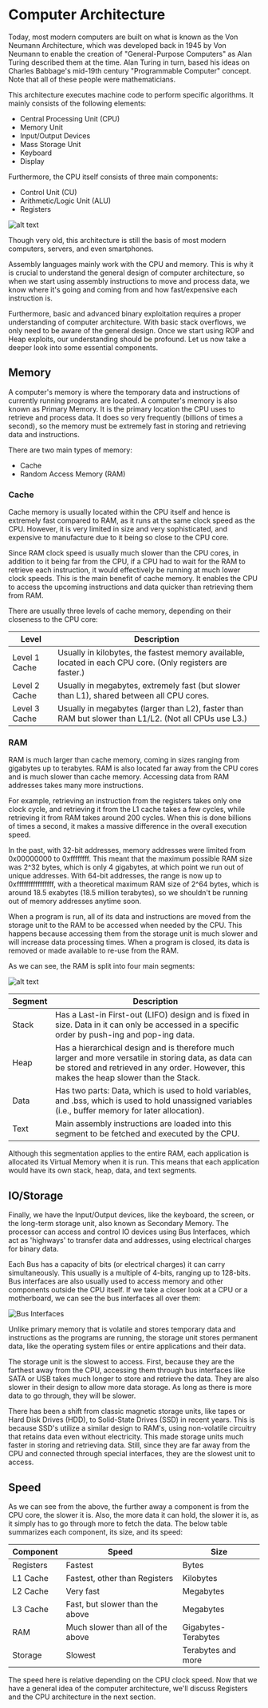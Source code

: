 # Computer Architecture

Today, most modern computers are built on what is known as the Von Neumann Architecture, which was developed back in 1945 by Von Neumann to enable the creation of "General-Purpose Computers" as Alan Turing described them at the time. Alan Turing in turn, based his ideas on Charles Babbage's mid-19th century "Programmable Computer" concept. Note that all of these people were mathematicians.

This architecture executes machine code to perform specific algorithms. It mainly consists of the following elements:

- Central Processing Unit (CPU)
- Memory Unit
- Input/Output Devices
- Mass Storage Unit
- Keyboard
- Display

Furthermore, the CPU itself consists of three main components:

- Control Unit (CU)
- Arithmetic/Logic Unit (ALU)
- Registers

![alt text](/Images/image-139.png)

Though very old, this architecture is still the basis of most modern computers, servers, and even smartphones.

Assembly languages mainly work with the CPU and memory. This is why it is crucial to understand the general design of computer architecture, so when we start using assembly instructions to move and process data, we know where it's going and coming from and how fast/expensive each instruction is.

Furthermore, basic and advanced binary exploitation requires a proper understanding of computer architecture. With basic stack overflows, we only need to be aware of the general design. Once we start using ROP and Heap exploits, our understanding should be profound. Let us now take a deeper look into some essential components.

## Memory

A computer's memory is where the temporary data and instructions of currently running programs are located. A computer's memory is also known as Primary Memory. It is the primary location the CPU uses to retrieve and process data. It does so very frequently (billions of times a second), so the memory must be extremely fast in storing and retrieving data and instructions.

There are two main types of memory:

- Cache
- Random Access Memory (RAM)

### Cache

Cache memory is usually located within the CPU itself and hence is extremely fast compared to RAM, as it runs at the same clock speed as the CPU. However, it is very limited in size and very sophisticated, and expensive to manufacture due to it being so close to the CPU core.

Since RAM clock speed is usually much slower than the CPU cores, in addition to it being far from the CPU, if a CPU had to wait for the RAM to retrieve each instruction, it would effectively be running at much lower clock speeds. This is the main benefit of cache memory. It enables the CPU to access the upcoming instructions and data quicker than retrieving them from RAM.

There are usually three levels of cache memory, depending on their closeness to the CPU core:

| Level         | Description                                                                                                |
| ------------- | ---------------------------------------------------------------------------------------------------------- |
| Level 1 Cache | Usually in kilobytes, the fastest memory available, located in each CPU core. (Only registers are faster.) |
| Level 2 Cache | Usually in megabytes, extremely fast (but slower than L1), shared between all CPU cores.                   |
| Level 3 Cache | Usually in megabytes (larger than L2), faster than RAM but slower than L1/L2. (Not all CPUs use L3.)       |

### RAM

RAM is much larger than cache memory, coming in sizes ranging from gigabytes up to terabytes. RAM is also located far away from the CPU cores and is much slower than cache memory. Accessing data from RAM addresses takes many more instructions.

For example, retrieving an instruction from the registers takes only one clock cycle, and retrieving it from the L1 cache takes a few cycles, while retrieving it from RAM takes around 200 cycles. When this is done billions of times a second, it makes a massive difference in the overall execution speed.

In the past, with 32-bit addresses, memory addresses were limited from 0x00000000 to 0xffffffff. This meant that the maximum possible RAM size was 2^32 bytes, which is only 4 gigabytes, at which point we run out of unique addresses. With 64-bit addresses, the range is now up to 0xffffffffffffffff, with a theoretical maximum RAM size of 2^64 bytes, which is around 18.5 exabytes (18.5 million terabytes), so we shouldn't be running out of memory addresses anytime soon.

When a program is run, all of its data and instructions are moved from the storage unit to the RAM to be accessed when needed by the CPU. This happens because accessing them from the storage unit is much slower and will increase data processing times. When a program is closed, its data is removed or made available to re-use from the RAM.

As we can see, the RAM is split into four main segments:

![alt text](image.png)

| Segment | Description                                                                                                                                                                                      |
| ------- | ------------------------------------------------------------------------------------------------------------------------------------------------------------------------------------------------ |
| Stack   | Has a Last-in First-out (LIFO) design and is fixed in size. Data in it can only be accessed in a specific order by push-ing and pop-ing data.                                                    |
| Heap    | Has a hierarchical design and is therefore much larger and more versatile in storing data, as data can be stored and retrieved in any order. However, this makes the heap slower than the Stack. |
| Data    | Has two parts: Data, which is used to hold variables, and .bss, which is used to hold unassigned variables (i.e., buffer memory for later allocation).                                           |
| Text    | Main assembly instructions are loaded into this segment to be fetched and executed by the CPU.                                                                                                   |

Although this segmentation applies to the entire RAM, each application is allocated its Virtual Memory when it is run. This means that each application would have its own stack, heap, data, and text segments.

## IO/Storage

Finally, we have the Input/Output devices, like the keyboard, the screen, or the long-term storage unit, also known as Secondary Memory. The processor can access and control IO devices using Bus Interfaces, which act as 'highways' to transfer data and addresses, using electrical charges for binary data.

Each Bus has a capacity of bits (or electrical charges) it can carry simultaneously. This usually is a multiple of 4-bits, ranging up to 128-bits. Bus interfaces are also usually used to access memory and other components outside the CPU itself. If we take a closer look at a CPU or a motherboard, we can see the bus interfaces all over them:

![Bus Interfaces](bus.jpg)

Unlike primary memory that is volatile and stores temporary data and instructions as the programs are running, the storage unit stores permanent data, like the operating system files or entire applications and their data.

The storage unit is the slowest to access. First, because they are the farthest away from the CPU, accessing them through bus interfaces like SATA or USB takes much longer to store and retrieve the data. They are also slower in their design to allow more data storage. Αs long as there is more data to go through, they will be slower.

There has been a shift from classic magnetic storage units, like tapes or Hard Disk Drives (HDD), to Solid-State Drives (SSD) in recent years. This is because SSD's utilize a similar design to RAM's, using non-volatile circuitry that retains data even without electricity. This made storage units much faster in storing and retrieving data. Still, since they are far away from the CPU and connected through special interfaces, they are the slowest unit to access.

## Speed

As we can see from the above, the further away a component is from the CPU core, the slower it is. Also, the more data it can hold, the slower it is, as it simply has to go through more to fetch the data. The below table summarizes each component, its size, and its speed:

| Component | Speed                             | Size                |
| --------- | --------------------------------- | ------------------- |
| Registers | Fastest                           | Bytes               |
| L1 Cache  | Fastest, other than Registers     | Kilobytes           |
| L2 Cache  | Very fast                         | Megabytes           |
| L3 Cache  | Fast, but slower than the above   | Megabytes           |
| RAM       | Much slower than all of the above | Gigabytes-Terabytes |
| Storage   | Slowest                           | Terabytes and more  |

The speed here is relative depending on the CPU clock speed. Now that we have a general idea of the computer architecture, we'll discuss Registers and the CPU architecture in the next section.
